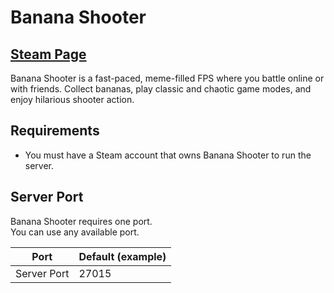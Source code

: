 # Banana Shooter

## [Steam Page](https://store.steampowered.com/app/1949740/Banana_Shooter/)

Banana Shooter is a fast-paced, meme-filled FPS where you battle online or with friends. Collect bananas, play classic and chaotic game modes, and enjoy hilarious shooter action.

## Requirements

- You must have a Steam account that owns Banana Shooter to run the server.

## Server Port

Banana Shooter requires one port.  
You can use any available port.

| Port        | Default (example) |
| ----------- | ----------------- |
| Server Port | 27015             |